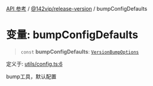 [API 参考](../wiki/Home) / [@142vip/release-version](../wiki/@142vip.release-version) / bumpConfigDefaults

# 变量: bumpConfigDefaults

> `const` **bumpConfigDefaults**: [`VersionBumpOptions`](../wiki/@142vip.release-version.%E6%8E%A5%E5%8F%A3.VersionBumpOptions)

定义于: [utils/config.ts:6](https://github.com/142vip/core-x/blob/25cf658819688f02293d600e7003b5877a2f9489/packages/release-version/src/utils/config.ts#L6)

bump工具，默认配置
